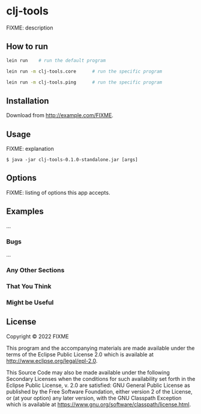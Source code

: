 # clj-tools

FIXME: description

## How to run

```bash
lein run    # run the default program

lein run -m clj-tools.core      # run the specific program

lein run -m clj-tools.ping      # run the specific program
```


## Installation

Download from http://example.com/FIXME.

## Usage

FIXME: explanation

    $ java -jar clj-tools-0.1.0-standalone.jar [args]

## Options

FIXME: listing of options this app accepts.

## Examples

...

### Bugs

...

### Any Other Sections
### That You Think
### Might be Useful

## License

Copyright © 2022 FIXME

This program and the accompanying materials are made available under the
terms of the Eclipse Public License 2.0 which is available at
http://www.eclipse.org/legal/epl-2.0.

This Source Code may also be made available under the following Secondary
Licenses when the conditions for such availability set forth in the Eclipse
Public License, v. 2.0 are satisfied: GNU General Public License as published by
the Free Software Foundation, either version 2 of the License, or (at your
option) any later version, with the GNU Classpath Exception which is available
at https://www.gnu.org/software/classpath/license.html.
